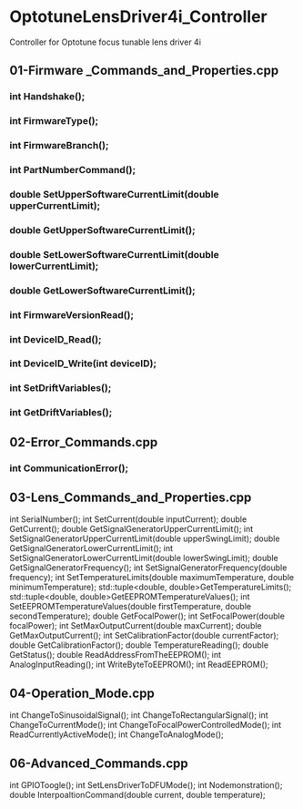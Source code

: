 # OptotuneLensDriver4i_Controller
Controller for Optotune focus tunable lens driver 4i

## 01-Firmware _Commands_and_Properties.cpp
### int		Handshake();

### int		FirmwareType();

### int		FirmwareBranch();

### int		PartNumberCommand();

### double	SetUpperSoftwareCurrentLimit(double upperCurrentLimit);
### double	GetUpperSoftwareCurrentLimit();
### double	SetLowerSoftwareCurrentLimit(double lowerCurrentLimit);
### double	GetLowerSoftwareCurrentLimit();
### int		FirmwareVersionRead();
### int		DeviceID_Read();
### int		DeviceID_Write(int deviceID);
### int		SetDriftVariables();
### int		GetDriftVariables();

## 02-Error_Commands.cpp
### int CommunicationError();

## 03-Lens_Commands_and_Properties.cpp
int		SerialNumber();
int		SetCurrent(double inputCurrent);
double	GetCurrent();
double	GetSignalGeneratorUpperCurrentLimit();
int		SetSignalGeneratorUpperCurrentLimit(double upperSwingLimit);
double	GetSignalGeneratorLowerCurrentLimit();
int		SetSignalGeneratorLowerCurrentLimit(double lowerSwingLimit);
double	GetSignalGeneratorFrequency();
int		SetSignalGeneratorFrequency(double frequency);
int		SetTemperatureLimits(double maximumTemperature, double minimumTemperature);
std::tuple<double, double>GetTemperatureLimits();
std::tuple<double, double>GetEEPROMTemperatureValues();
int		SetEEPROMTemperatureValues(double firstTemperature, double secondTemperature);
double	GetFocalPower();
int		SetFocalPower(double focalPower);
int		SetMaxOutputCurrent(double maxCurrent);
double	GetMaxOutputCurrent();
int		SetCalibrationFactor(double currentFactor);
double	GetCalibrationFactor();
double	TemperatureReading();
double	GetStatus();
double	ReadAddressFromTheEEPROM();
int		AnalogInputReading();
int		WriteByteToEEPROM();
int		ReadEEPROM();

## 04-Operation_Mode.cpp
int ChangeToSinusoidalSignal();
int ChangeToRectangularSignal();
int ChangeToCurrentMode();
int ChangeToFocalPowerControlledMode();
int ReadCurrentlyActiveMode();
int ChangeToAnalogMode();

## 06-Advanced_Commands.cpp
int GPIOToogle();
int SetLensDriverToDFUMode();
int Nodemonstration();
double InterpoaltionCommand(double current, double temperature);

